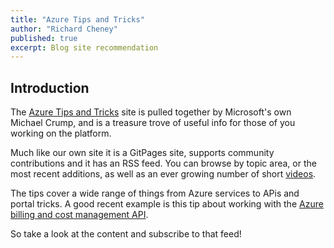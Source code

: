 ```yaml
---
title: "Azure Tips and Tricks"
author: "Richard Cheney"
published: true
excerpt: Blog site recommendation
---
```


## Introduction

The [Azure Tips and Tricks](https://microsoft.github.io/AzureTipsAndTricks/) site is pulled together by Microsoft's own Michael Crump, and is a treasure trove of useful info for those of you working on the platform.

Much like our own site it is a GitPages site, supports community contributions and it has an RSS feed. You can browse by topic area, or the most recent additions, as well as an ever growing number of short [videos](https://www.youtube.com/playlist?list=PLLasX02E8BPCNCK8Thcxu-Y-XcBUbhFWC).

The tips cover a wide range of things from Azure services to APis and portal tricks.  A good recent example is this tip about working with the [Azure billing and cost management API](https://microsoft.github.io/AzureTipsAndTricks/blog/tip213.html).

So take a look at the content and subscribe to that feed!

